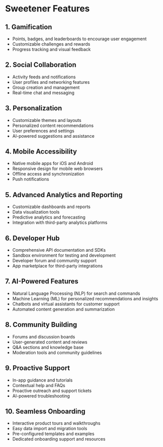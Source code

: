 # Sweetener Features

## 1. Gamification
- Points, badges, and leaderboards to encourage user engagement
- Customizable challenges and rewards
- Progress tracking and visual feedback

## 2. Social Collaboration
- Activity feeds and notifications
- User profiles and networking features
- Group creation and management
- Real-time chat and messaging

## 3. Personalization
- Customizable themes and layouts
- Personalized content recommendations
- User preferences and settings
- AI-powered suggestions and assistance

## 4. Mobile Accessibility
- Native mobile apps for iOS and Android
- Responsive design for mobile web browsers
- Offline access and synchronization
- Push notifications

## 5. Advanced Analytics and Reporting
- Customizable dashboards and reports
- Data visualization tools
- Predictive analytics and forecasting
- Integration with third-party analytics platforms

## 6. Developer Hub
- Comprehensive API documentation and SDKs
- Sandbox environment for testing and development
- Developer forum and community support
- App marketplace for third-party integrations

## 7. AI-Powered Features
- Natural Language Processing (NLP) for search and commands
- Machine Learning (ML) for personalized recommendations and insights
- Chatbots and virtual assistants for customer support
- Automated content generation and summarization

## 8. Community Building
- Forums and discussion boards
- User-generated content and reviews
- Q&A sections and knowledge base
- Moderation tools and community guidelines

## 9. Proactive Support
- In-app guidance and tutorials
- Contextual help and FAQs
- Proactive outreach and support tickets
- AI-powered troubleshooting

## 10. Seamless Onboarding
- Interactive product tours and walkthroughs
- Easy data import and migration tools
- Pre-configured templates and examples
- Dedicated onboarding support and resources
